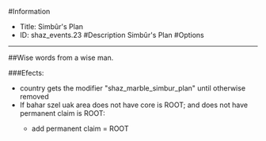 #Information
 - Title: Simbûr's Plan
 - ID: shaz_events.23
#Description
Simbûr's Plan
#Options

___
##Wise words from a wise man.

###Efects:<ul><li>country gets the modifier "shaz_marble_simbur_plan" until otherwise removed</li><li>If bahar szel uak area does not have core is ROOT; and does not have permanent claim is ROOT:</li><ul><li>add permanent claim = ROOT</li></ul></ul>
